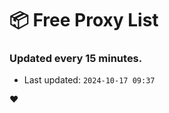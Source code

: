 # :package: Free Proxy List
### Updated every 15 minutes.

- Last updated: `2024-10-17 09:37`

:heart:
